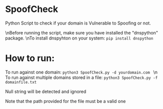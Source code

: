 # SpoofCheck

Python Script to check if your domain is Vulnerable to Spoofing or not.

\nBefore running the script, make sure you have installed the "dnspython" package.
\nTo install dnspyhton on your system:
`pip install dnspython` 

# How to run:
To run against one domain:
`python3 SpoofCheck.py -d yourdomain.com `
\n
To run against multiple domains stored in a file:
`python3 SpoofCheck.py -f domainfile.txt`

Null string will be detected and ignored

Note that the path provided for the file must be a valid one
